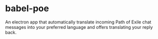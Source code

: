 # babel-poe
An electron app that automatically translate incoming Path of Exile chat messages into your preferred language and offers translating your reply back.
